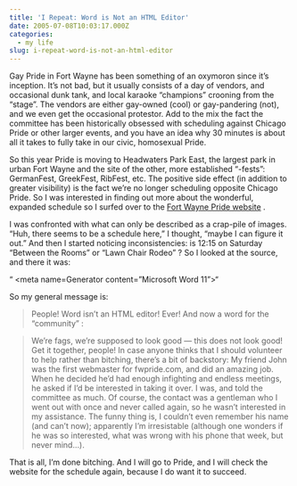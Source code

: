 ```yaml
---
title: 'I Repeat: Word is Not an HTML Editor'
date: 2005-07-08T10:03:17.000Z
categories:
  - my life
slug: i-repeat-word-is-not-an-html-editor
---
```

Gay Pride in Fort Wayne has been something of an oxymoron since it’s inception. It’s not bad, but it usually consists of a day of vendors, and occasional dunk tank, and local karaoke “champions” crooning from the “stage”. The vendors are either gay-owned (cool) or gay-pandering (not), and we even get the occasional protestor. Add to the mix the fact the committee has been historically obsessed with scheduling against Chicago Pride or other larger events, and you have an idea why 30 minutes is about all it takes to fully take in our civic, homosexual Pride.

So this year Pride is moving to Headwaters Park East, the largest park in urban Fort Wayne and the site of the other, more established “-fests”: GermanFest, GreekFest, RibFest, etc. The positive side effect (in addition to greater visibility) is the fact we’re no longer scheduling opposite Chicago Pride. So I was interested in finding out more about the wonderful, expanded schedule so I surfed over to the [Fort Wayne Pride website][1] .

I was confronted with what can only be described as a crap-pile of images. “Huh, there seems to be a schedule here,” I thought, “maybe I can figure it out.” And then I started noticing inconsistencies: is 12:15 on Saturday “Between the Rooms” or “Lawn Chair Rodeo” ? So I looked at the source, and there it was:

<span class="dquo">&#8220;</span> <meta name=Generator content=&#8221;Microsoft Word 11&#8221;>&#8220;

So my general message is:

> People! Word isn’t an <span class="caps">HTML</span> editor! Ever!
And now a word for the “community” :

> We’re fags, we’re supposed to look good — this does not look good! Get it together, people!
In case anyone thinks that I should volunteer to help rather than bitching, there’s a bit of backstory: My friend John was the first webmaster for fwpride.com, and did an amazing job. When he decided he’d had enough infighting and endless meetings, he asked if I’d be interested in taking it over. I was, and told the committee as much. Of course, the contact was a gentleman who I went out with once and never called again, so he wasn’t interested in my assistance. The funny thing is, I couldn’t even remember his name (and can’t now); apparently I’m irresistable (although one wonders if he was so interested, what was wrong with his phone that week, but never mind…).

That is all, I’m done bitching. And I will go to Pride, and I will check the website for the schedule again, because I do want it to succeed.



 [1]: http://fwpride.com

